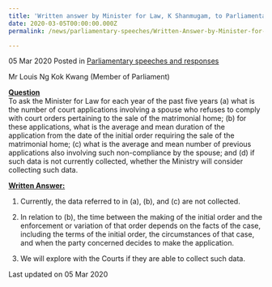 ```yaml
---
title: 'Written answer by Minister for Law, K Shanmugam, to Parliamentary Question on Court Applications Relating to Sale of Matrimonial Homes'
date: 2020-03-05T00:00:00.000Z
permalink: /news/parliamentary-speeches/Written-Answer-by-Minister-for-Law-K-Shanmugam-to-PQ-on-Court-Applications-Relating-to-Sale-of-Matrimonial-Homes

---
```



05 Mar 2020 Posted in [Parliamentary speeches and responses](/news/parliamentary-speeches)

Mr Louis Ng Kok Kwang (Member of Parliament) 

**<b><u>Question</u></b>**  
To ask the Minister for Law for each year of the past five years (a) what is the number of court applications involving a spouse who refuses to comply with court orders pertaining to the sale of the matrimonial home; (b) for these applications, what is the average and mean duration of the application from the date of the initial order requiring the sale of the matrimonial home; (c) what is the average and mean number of previous applications also involving such non-compliance by the spouse; and (d) if such data is not currently collected, whether the Ministry will consider collecting such data.

**<b><u>Written Answer:</u></b>**  

1. Currently, the data referred to in (a), (b), and (c) are not collected.

2. In relation to (b), the time between the making of the initial order and the enforcement or variation of that order depends on the facts of the case, including the terms of the initial order, the circumstances of that case, and when the party concerned decides to make the application.  

3. We will explore with the Courts if they are able to collect such data.

<p class="right-side-updated">Last updated on 05 Mar 2020</p>
